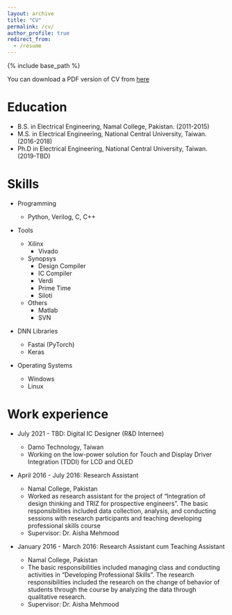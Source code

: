 ```yaml
---
layout: archive
title: "CV"
permalink: /cv/
author_profile: true
redirect_from:
  - /resume
---
```


{% include base_path %}

You can download a PDF version of CV from [here](/files/cv.pdf) 

Education
======
* B.S. in Electrical Engineering, Namal College, Pakistan. (2011-2015)
* M.S. in Electrical Engineering, National Central University, Taiwan. (2016-2018) 
* Ph.D in Electrical Engineering, National Central University, Taiwan. (2019-TBD)

Skills
======

* Programming
  * Python, Verilog, C, C++ 
* Tools
  * Xilinx 
    * Vivado
  * Synopsys 
	* Design Compiler
	* IC Compiler
	* Verdi
	* Prime Time
	* Siloti
  * Others 
	* Matlab
	* SVN
	
* DNN Libraries
  * Fastai (PyTorch)
  * Keras
* Operating Systems
  * Windows
  * Linux


Work experience
======
* July 2021 - TBD: Digital IC Designer (R&D Internee)
  * Damo Technology, Taiwan
  * Working on the low-power solution for Touch and Display Driver Integration (TDDI) for LCD and OLED
  
* April 2016 - July 2016: Research Assistant
  * Namal College, Pakistan
  * Worked as research assistant for the project of “Integration of design thinking and TRIZ for prospective engineers”. The basic responsibilities included data collection, analysis, and conducting sessions with research participants and teaching developing professional skills course
  * Supervisor: Dr. Aisha Mehmood 

* January 2016 - March 2016: Research Assistant cum Teaching Assistant
  * Namal College, Pakistan
  * The basic responsibilities included managing class and conducting activities in “Developing Professional Skills”. The research responsibilities included the research on the change of behavior of students through the course by analyzing the data through qualitative research.
  * Supervisor: Dr. Aisha Mehmood
  



